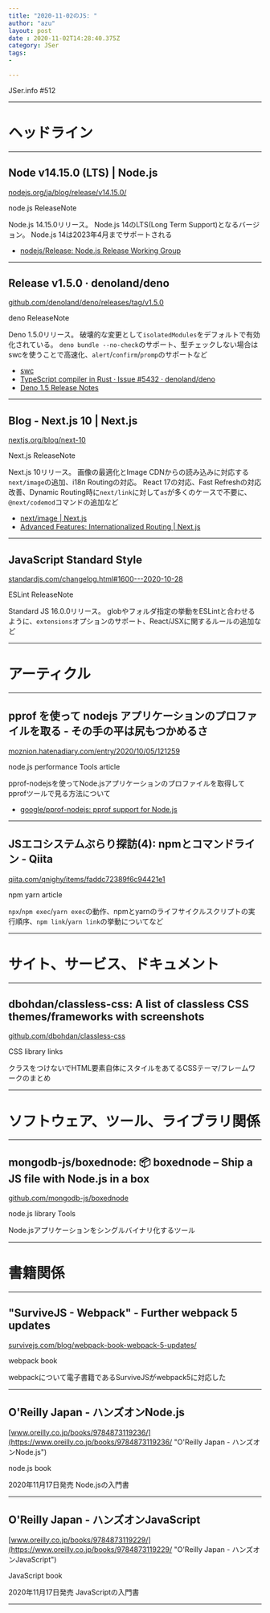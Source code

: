 ```yaml
---
title: "2020-11-02のJS: "
author: "azu"
layout: post
date : 2020-11-02T14:28:40.375Z
category: JSer
tags:
-

---
```


JSer.info #512

----

<h1 class="site-genre">ヘッドライン</h1>

----

## Node v14.15.0 (LTS) | Node.js
[nodejs.org/ja/blog/release/v14.15.0/](https://nodejs.org/ja/blog/release/v14.15.0/ "Node v14.15.0 (LTS) | Node.js")
<p class="jser-tags jser-tag-icon"><span class="jser-tag">node.js</span> <span class="jser-tag">ReleaseNote</span></p>

Node.js 14.15.0リリース。
Node.js 14のLTS(Long Term Support)となるバージョン。
Node.js 14は2023年4月までサポートされる

- [nodejs/Release: Node.js Release Working Group](https://github.com/nodejs/Release "nodejs/Release: Node.js Release Working Group")

----

## Release v1.5.0 · denoland/deno
[github.com/denoland/deno/releases/tag/v1.5.0](https://github.com/denoland/deno/releases/tag/v1.5.0 "Release v1.5.0 · denoland/deno")
<p class="jser-tags jser-tag-icon"><span class="jser-tag">deno</span> <span class="jser-tag">ReleaseNote</span></p>

Deno 1.5.0リリース。
破壊的な変更として`isolatedModules`をデフォルトで有効化されている。
`deno bundle --no-check`のサポート、型チェックしない場合はswcを使うことで高速化、`alert`/`confirm`/`promp`のサポートなど

- [swc](https://github.com/swc-project/swc "swc")
- [TypeScript compiler in Rust · Issue #5432 · denoland/deno](https://github.com/denoland/deno/issues/5432#issuecomment-716890189 "TypeScript compiler in Rust · Issue #5432 · denoland/deno")
- [Deno 1.5 Release Notes](https://deno.land/posts/v1.5 "Deno 1.5 Release Notes")

----

## Blog - Next.js 10 | Next.js
[nextjs.org/blog/next-10](https://nextjs.org/blog/next-10 "Blog - Next.js 10 | Next.js")
<p class="jser-tags jser-tag-icon"><span class="jser-tag">Next.js</span> <span class="jser-tag">ReleaseNote</span></p>

Next.js 10リリース。
画像の最適化とImage CDNからの読み込みに対応する`next/image`の追加、i18n Routingの対応。
React 17の対応、Fast Refreshの対応改善、Dynamic Routing時に`next/link`に対して`as`が多くのケースで不要に、`@next/codemod`コマンドの追加など

- [next/image | Next.js](https://nextjs.org/docs/api-reference/next/image "next/image | Next.js")
- [Advanced Features: Internationalized Routing | Next.js](https://nextjs.org/docs/advanced-features/i18n-routing "Advanced Features: Internationalized Routing | Next.js")

----

## JavaScript Standard Style
[standardjs.com/changelog.html#1600---2020-10-28](https://standardjs.com/changelog.html#1600---2020-10-28 "JavaScript Standard Style")
<p class="jser-tags jser-tag-icon"><span class="jser-tag">ESLint</span> <span class="jser-tag">ReleaseNote</span></p>

Standard JS 16.0.0リリース。
globやフォルダ指定の挙動をESLintと合わせるように、`extensions`オプションのサポート、React/JSXに関するルールの追加など


----
<h1 class="site-genre">アーティクル</h1>

----

## pprof を使って nodejs アプリケーションのプロファイルを取る - その手の平は尻もつかめるさ
[moznion.hatenadiary.com/entry/2020/10/05/121259](https://moznion.hatenadiary.com/entry/2020/10/05/121259 "pprof を使って nodejs アプリケーションのプロファイルを取る - その手の平は尻もつかめるさ")
<p class="jser-tags jser-tag-icon"><span class="jser-tag">node.js</span> <span class="jser-tag">performance</span> <span class="jser-tag">Tools</span> <span class="jser-tag">article</span></p>

pprof-nodejsを使ってNode.jsアプリケーションのプロファイルを取得してpprofツールで見る方法について

- [google/pprof-nodejs: pprof support for Node.js](https://github.com/google/pprof-nodejs "google/pprof-nodejs: pprof support for Node.js")

----

## JSエコシステムぶらり探訪(4): npmとコマンドライン - Qiita
[qiita.com/qnighy/items/faddc72389f6c94421e1](https://qiita.com/qnighy/items/faddc72389f6c94421e1 "JSエコシステムぶらり探訪(4): npmとコマンドライン - Qiita")
<p class="jser-tags jser-tag-icon"><span class="jser-tag">npm</span> <span class="jser-tag">yarn</span> <span class="jser-tag">article</span></p>

`npx`/`npm exec`/`yarn exec`の動作、npmとyarnのライフサイクルスクリプトの実行順序、`npm link`/`yarn link`の挙動についてなど


----
<h1 class="site-genre">サイト、サービス、ドキュメント</h1>

----

## dbohdan/classless-css: A list of classless CSS themes/frameworks with screenshots
[github.com/dbohdan/classless-css](https://github.com/dbohdan/classless-css "dbohdan/classless-css: A list of classless CSS themes/frameworks with screenshots")
<p class="jser-tags jser-tag-icon"><span class="jser-tag">CSS</span> <span class="jser-tag">library</span> <span class="jser-tag">links</span></p>

クラスをつけないでHTML要素自体にスタイルをあてるCSSテーマ/フレームワークのまとめ


----
<h1 class="site-genre">ソフトウェア、ツール、ライブラリ関係</h1>

----

## mongodb-js/boxednode: 📦 boxednode – Ship a JS file with Node.js in a box
[github.com/mongodb-js/boxednode](https://github.com/mongodb-js/boxednode "mongodb-js/boxednode: 📦 boxednode – Ship a JS file with Node.js in a box")
<p class="jser-tags jser-tag-icon"><span class="jser-tag">node.js</span> <span class="jser-tag">library</span> <span class="jser-tag">Tools</span></p>

Node.jsアプリケーションをシングルバイナリ化するツール


----
<h1 class="site-genre">書籍関係</h1>

----

## "SurviveJS - Webpack" - Further webpack 5 updates
[survivejs.com/blog/webpack-book-webpack-5-updates/](https://survivejs.com/blog/webpack-book-webpack-5-updates/ "\"SurviveJS - Webpack\" - Further webpack 5 updates")
<p class="jser-tags jser-tag-icon"><span class="jser-tag">webpack</span> <span class="jser-tag">book</span></p>

webpackについて電子書籍であるSurviveJSがwebpack5に対応した


----

## O'Reilly Japan - ハンズオンNode.js
[www.oreilly.co.jp/books/9784873119236/](https://www.oreilly.co.jp/books/9784873119236/ "O'Reilly Japan - ハンズオンNode.js")
<p class="jser-tags jser-tag-icon"><span class="jser-tag">node.js</span> <span class="jser-tag">book</span></p>

2020年11月17日発売
Node.jsの入門書


----

## O'Reilly Japan - ハンズオンJavaScript
[www.oreilly.co.jp/books/9784873119229/](https://www.oreilly.co.jp/books/9784873119229/ "O'Reilly Japan - ハンズオンJavaScript")
<p class="jser-tags jser-tag-icon"><span class="jser-tag">JavaScript</span> <span class="jser-tag">book</span></p>

2020年11月17日発売
JavaScriptの入門書


----
